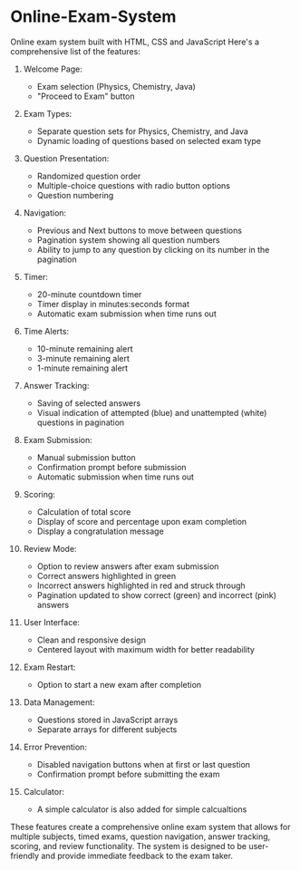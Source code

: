 # Online-Exam-System
Online exam system built with HTML, CSS and JavaScript
Here's a comprehensive list of the features:

1. Welcome Page:
   - Exam selection (Physics, Chemistry, Java)
   - "Proceed to Exam" button

2. Exam Types:
   - Separate question sets for Physics, Chemistry, and Java
   - Dynamic loading of questions based on selected exam type

3. Question Presentation:
   - Randomized question order
   - Multiple-choice questions with radio button options
   - Question numbering

4. Navigation:
   - Previous and Next buttons to move between questions
   - Pagination system showing all question numbers
   - Ability to jump to any question by clicking on its number in the pagination

5. Timer:
   - 20-minute countdown timer
   - Timer display in minutes:seconds format
   - Automatic exam submission when time runs out

6. Time Alerts:
   - 10-minute remaining alert
   - 3-minute remaining alert
   - 1-minute remaining alert

7. Answer Tracking:
   - Saving of selected answers
   - Visual indication of attempted (blue) and unattempted (white) questions in pagination

8. Exam Submission:
   - Manual submission button
   - Confirmation prompt before submission
   - Automatic submission when time runs out

9. Scoring:
   - Calculation of total score
   - Display of score and percentage upon exam completion
   - Display a congratulation message

10. Review Mode:
    - Option to review answers after exam submission
    - Correct answers highlighted in green
    - Incorrect answers highlighted in red and struck through
    - Pagination updated to show correct (green) and incorrect (pink) answers

11. User Interface:
    - Clean and responsive design
    - Centered layout with maximum width for better readability

12. Exam Restart:
    - Option to start a new exam after completion

13. Data Management:
    - Questions stored in JavaScript arrays
    - Separate arrays for different subjects

14. Error Prevention:
    - Disabled navigation buttons when at first or last question
    - Confirmation prompt before submitting the exam
15. Calculator:
    - A simple calculator is also added for simple calcualtions

These features create a comprehensive online exam system that allows for multiple subjects, timed exams, question navigation, answer tracking, scoring, and review functionality. The system is designed to be user-friendly and provide immediate feedback to the exam taker.
